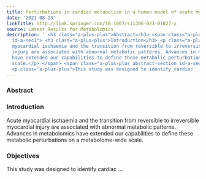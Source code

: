 ```yaml
---
title: Perturbations in cardiac metabolism in a human model of acute myocardial ischaemia
date: '2021-08-23'
linkTitle: http://link.springer.com/10.1007/s11306-021-01827-x
source: Latest Results for Metabolomics
description: ' <h3 class="a-plus-plus">Abstract</h3> <span class="a-plus-plus abstract-section
  id-a-sec1"> <h3 class="a-plus-plus">Introduction</h3> <p class="a-plus-plus">Acute
  myocardial ischaemia and the transition from reversible to irreversible myocardial
  injury are associated with abnormal metabolic patterns. Advances in metabolomics
  have extended our capabilities to define these metabolic perturbations on a metabolome-wide
  scale.</p> </span> <span class="a-plus-plus abstract-section id-a-sec2"> <h3 class="a-plus-plus">Objectives</h3>
  <p class="a-plus-plus">This study was designed to identify cardiac  ...'
---
```

 <h3 class="a-plus-plus">Abstract</h3> <span class="a-plus-plus abstract-section id-a-sec1"> <h3 class="a-plus-plus">Introduction</h3> <p class="a-plus-plus">Acute myocardial ischaemia and the transition from reversible to irreversible myocardial injury are associated with abnormal metabolic patterns. Advances in metabolomics have extended our capabilities to define these metabolic perturbations on a metabolome-wide scale.</p> </span> <span class="a-plus-plus abstract-section id-a-sec2"> <h3 class="a-plus-plus">Objectives</h3> <p class="a-plus-plus">This study was designed to identify cardiac  ...